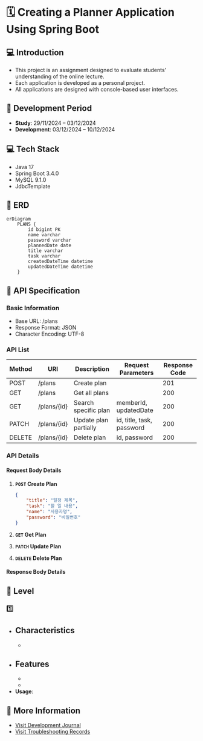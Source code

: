 # 🗓️ Creating a Planner Application Using Spring Boot

## 💻 Introduction
- This project is an assignment designed to evaluate students' understanding of the online lecture.
- Each application is developed as a personal project.
- All applications are designed with console-based user interfaces.
  
## 📆 Development Period
- **Study**: 29/11/2024 – 03/12/2024
- **Development**: 03/12/2024 – 10/12/2024

## 💻 Tech Stack
- Java 17
- Spring Boot 3.4.0
- MySQL 9.1.0
- JdbcTemplate

## 🔗 ERD

```mermaid
erDiagram
    PLANS {
        id bigint PK
        name varchar
        password varchar
        plannedDate date
        title varchar
        task varchar
        createdDateTime datetime
        updatedDateTime datetime
    }
```

## 📜 API Specification 
### Basic Information 
- Base URL: /plans
- Response Format: JSON
- Character Encoding: UTF-8

### API List
| Method | URI                    | Description             | Request Parameters          | Response Code |
|--------|------------------------|-------------------------|-----------------------------|---------------|
| POST   | /plans                 | Create plan             |                             | 201           |
| GET    | /plans                 | Get all plans           |                             | 200           |
| GET    | /plans/{id}            | Search specific plan    | memberId, updatedDate       | 200           |
| PATCH  | /plans/{id}            | Update plan partially   | id, title, task, password   | 200           |
| DELETE | /plans/{id}            | Delete plan             | id, password                | 200           |

### API Details
#### Request Body Details
1. **`POST` Create Plan**
    ```json
    {
        "title": "일정 제목",
        "task": "할 일 내용",
        "name": "사용자명",
        "password": "비밀번호"
    }
    ```

2. **`GET` Get Plan**
3. **`PATCH` Update Plan**
4. **`DELETE` Delete Plan** 

#### Response Body Details


## 🚀 Level

### 1️⃣ 
- **Characteristics**
  - 
  - 
- **Features** 
  - 
  - 
  - 
- **Usage**: 

## 📜 More Information
- [Visit Development Journal](https://writingforever162.tistory.com)
- [Visit Troubleshooting Records](https://writingforever162.tistory.com/category/Troubleshooting%3A%20%EB%AC%B4%EC%97%87%EC%9D%B4%20%EB%AC%B8%EC%A0%9C%EC%98%80%EB%8A%94%EA%B0%80%3F)
